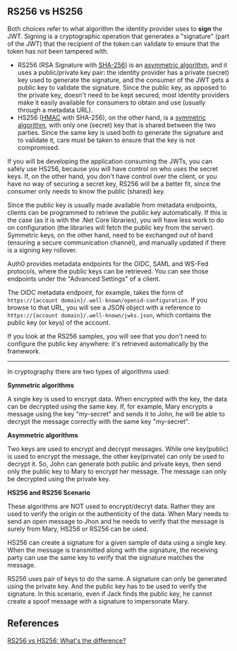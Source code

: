 ## RS256 vs HS256

Both choices refer to what algorithm the identity provider uses to **sign** the JWT. Signing is a cryptographic operation that generates a "signature" (part of the JWT) that the recipient of the token can validate to ensure that the token has not been tampered with.

- RS256 (RSA Signature with [SHA-256](https://en.wikipedia.org/wiki/SHA-256)) is an [asymmetric algorithm](https://en.wikipedia.org/wiki/Public-key_cryptography), and it uses a public/private key pair: the identity provider has a private (secret) key used to generate the signature, and the consumer of the JWT gets a public key to validate the signature. Since the public key, as opposed to the private key, doesn't need to be kept secured, most identity providers make it easily available for consumers to obtain and use (usually through a metadata URL).
- HS256 ([HMAC](https://en.wikipedia.org/wiki/HMAC) with SHA-256), on the other hand, is a [symmetric algorithm](https://en.wikipedia.org/wiki/Symmetric-key_algorithm), with only one (secret) key that is shared between the two parties. Since the same key is used both to generate the signature and to validate it, care must be taken to ensure that the key is not compromised.

If you will be developing the application consuming the JWTs, you can safely use HS256, because you will have control on who uses the secret keys. If, on the other hand, you don't have control over the client, or you have no way of securing a secret key, RS256 will be a better fit, since the consumer only needs to know the public (shared) key.

Since the public key is usually made available from metadata endpoints, clients can be programmed to retrieve the public key automatically. If this is the case (as it is with the .Net Core libraries), you will have less work to do on configuration (the libraries will fetch the public key from the server). Symmetric keys, on the other hand, need to be exchanged out of band (ensuring a secure communication channel), and manually updated if there is a signing key rollover.

Auth0 provides metadata endpoints for the OIDC, SAML and WS-Fed protocols, where the public keys can be retrieved. You can see those endpoints under the "Advanced Settings" of a client.

The OIDC metadata endpoint, for example, takes the form of `https://{account domain}/.well-known/openid-configuration`. If you browse to that URL, you will see a JSON object with a reference to `https://{account domain}/.well-known/jwks.json`, which contains the public key (or keys) of the account.

If you look at the RS256 samples, you will see that you don't need to configure the public key anywhere: it's retrieved automatically by the framework.



---

In cryptography there are two types of algorithms used:

**Symmetric algorithms**

A single key is used to encrypt data. When encrypted with the key, the data can be decrypted using the same key. If, for example, Mary encrypts a message using the key "my-secret" and sends it to John, he will be able to decrypt the message correctly with the same key "my-secret".

**Asymmetric algorithms**

Two keys are used to encrypt and decrypt messages. While one key(public) is used to encrypt the message, the other key(private) can only be used to decrypt it. So, John can generate both public and private keys, then send only the public key to Mary to encrypt her message. The message can only be decrypted using the private key.

**HS256 and RS256 Scenario**

These algorithms are NOT used to encrypt/decryt data. Rather they are used to verify the origin or the authenticity of the data. When Mary needs to send an open message to Jhon and he needs to verify that the message is surely from Mary, HS256 or RS256 can be used.

HS256 can create a signature for a given sample of data using a single key. When the message is transmitted along with the signature, the receiving party can use the same key to verify that the signature matches the message.

RS256 uses pair of keys to do the same. A signature can only be generated using the private key. And the public key has to be used to verify the signature. In this scenario, even if Jack finds the public key, he cannot create a spoof message with a signature to impersonate Mary.



## References

[RS256 vs HS256: What's the difference?](https://stackoverflow.com/questions/39239051/rs256-vs-hs256-whats-the-difference)

